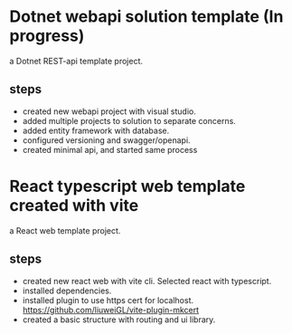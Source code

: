 # Dotnet webapi solution template (In progress)

a Dotnet REST-api template project.

## steps

- created new webapi project with visual studio.
- added multiple projects to solution to separate concerns.
- added entity framework with database.
- configured versioning and swagger/openapi.
- created minimal api, and started same process

# React typescript web template created with vite

a React web template project.

## steps

- created new react web with vite cli. Selected react with typescript.
- installed dependencies.
- installed plugin to use https cert for localhost.
  https://github.com/liuweiGL/vite-plugin-mkcert
- created a basic structure with routing and ui library.
